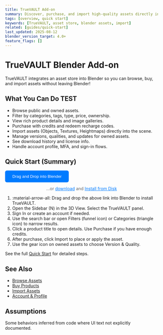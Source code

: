 ```yaml
---
title: TrueVAULT Add-on
summary: Discover, purchase, and import high-quality assets directly inside Blender.
tags: [overview, quick start]
keywords: [TrueVAULT, asset store, blender assets, import]
related: [guides/quick-start]
last_updated: 2025-08-12
blender_version_target: 4.0+
feature_flags: []
---
```


# TrueVAULT Blender Add-on

TrueVAULT integrates an asset store into Blender so you can browse, buy, and import assets without leaving Blender!

## What You Can Do TEST
- Browse public and owned assets.
- Filter by categories, tags, type, price, ownership.
- View rich product details and image galleries.
- Purchase with credits and redeem recharge codes.
- Import assets (Objects, Textures, Heightmaps) directly into the scene.
- Manage versions, qualities, and updates for owned assets.
- See download history and license info.
- Handle account profile, MFA, and sign-in flows.

## Quick Start (Summary)
<div class="truevault-install-action" data-install-url="https://antnxpyjvpvklwhdwhmq.supabase.co/true_vault.zip?repository=%2Ffunctions%2Fv1%2Fget-repo&blender_version_min=4.5.0" data-platform="" download="truevault-addon-latest.zip">
  <div class="truevault-drag-group">
    <button class="truevault-drag-button" draggable="true" style="display: inline-flex; align-items: center; gap: 8px; padding: 12px 24px; background: #007bff; color: white; border: none; border-radius: 6px; cursor: move; font-weight: 500; text-decoration: none; margin-bottom: 12px;" ondragstart="handleDragStart(event)">
    <span>Drag and Drop into Blender</span>
    </button>
  </div>
  <small style="display: block; text-align: center; color: #666; font-size: 14px;">
    ...or <a href="https://antnxpyjvpvklwhdwhmq.supabase.co/true_vault.zip?repository=%2Ffunctions%2Fv1%2Fget-repo&blender_version_min=4.5.0" download="truevault-addon-latest.zip" style="color: #007bff; text-decoration: underline;">download</a> 
    and <a href="https://docs.blender.org/manual/en/dev/editors/preferences/extensions.html#install" target="_blank" style="color: #007bff; text-decoration: underline;">Install from Disk</a>
  </small>
</div>

<script>
    function handleDragStart(event) {
        // Get the install URL from the parent container
    const container = event.target.closest('.truevault-install-action');
    const installUrl = container.getAttribute('data-install-url');
    
    // Set the drag data - this is what Blender will receive
    event.dataTransfer.setData('text/uri-list', installUrl);
    event.dataTransfer.setData('text/plain', installUrl);
    
    // Set drag effect
    event.dataTransfer.effectAllowed = 'copy';
    
    // Optional: Add visual feedback during drag
    event.target.style.opacity = '0.5';
}

// Add dragend event to restore visual state
document.addEventListener('DOMContentLoaded', function() {
    const dragButton = document.querySelector('.truevault-drag-button');
    if (dragButton) {
        dragButton.addEventListener('dragend', function(event) {
            event.target.style.opacity = '1';
        });
    }
});
</script>

1. :material-arrow-all: Drag and drop the above link into Blender to install TrueVAULT.
2. Open the Sidebar (N) in the 3D View. Select the TrueVAULT panel.
3. Sign In or create an account if needed.
4. Use the search bar or open Filters (funnel icon) or Categories (triangle icon) to narrow results.
5. Click a product title to open details. Use Purchase if you have enough credits.
6. After purchase, click Import to place or apply the asset.
7. Use the gear icon on owned assets to choose Version & Quality.

See the full [Quick Start](guides/quick-start.md) for detailed steps.

## See Also
- [Browse Assets](guides/browse-assets.md)
- [Buy Products](guides/buy-products.md)
- [Import Assets](guides/import-assets.md)
- [Account & Profile](guides/account-profile.md)

## Assumptions
Some behaviors inferred from code where UI text not explicitly documented.
